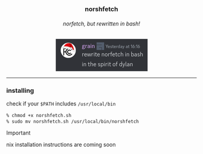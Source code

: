 <div align="center">
  <h3>norshfetch</h3>
  <h6>norfetch, but rewritten in bash!</h6>
  <img src="./images/motivation.png">
</div>

---

### installing

check if your `$PATH` includes `/usr/local/bin`

```shell
% chmod +x norshfetch.sh
% sudo mv norshfetch.sh /usr/local/bin/norshfetch
```

>[!IMPORTANT]
>nix installation instructions are coming soon

